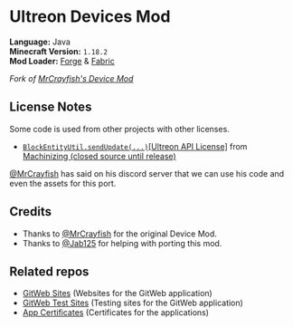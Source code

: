 # Ultreon Devices Mod
**Language:** Java  
**Minecraft Version:** `1.18.2`  
**Mod Loader:** [Forge](https://files.minecraftforge.net/) & [Fabric](https://fabricmc.net/)

*Fork of [MrCrayfish's Device Mod](https://github.com/MrCrayfish/MrCrayfishDeviceMod)*

## License Notes
Some code is used from other projects with other licenses.
 * [`BlockEntityUtil.sendUpdate(...)`](common/src/main/java/com/ultreon/devices/util/BlockEntityUtil.java)[[Ultreon API License]](licenses/ultreon-api-1.0.txt) from [Machinizing (closed source until release)](https://gitlab.com/ultreon/machinizing)

[@MrCrayfish](https://github.com/MrCrayfish) has said on his discord server that we can use his code and even the assets for this port.


## Credits
 * Thanks to [@MrCrayfish](https://github.com/MrCrayfish) for the original Device Mod.
 * Thanks to [@Jab125](https://github.com/Jab125) for helping with porting this mod.

## Related repos
 * [GitWeb Sites](https://github.com/Ultreon/gitweb-sites) (Websites for the GitWeb application)
 * [GitWeb Test Sites](https://github.com/Jab125/gitweb-sites) (Testing sites for the GitWeb application)
 * [App Certificates](https://github.com/Ultreon/device-mod-certificates) (Certificates for the applications)
